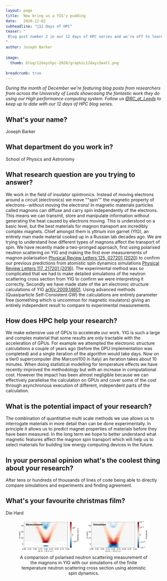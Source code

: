 ```yaml
---
layout: page
title:  Now bring us a YIG'y pudding
date:   2020-12-02
subheadline: "🎄12 Days of HPC"
teaser: "
 Blog post number 2 in our 12 days of HPC series and we're off to learn about YIGs!
"
author: Joseph Barker

image:
  thumb: blog/12dayshpc-2020/graphic12daysSmall.png

breadcrumb: true
---
```


_During the month of December we're featuring blog posts from researchers from across the University of Leeds showcasing the fantastic work they do using our High performance computing system. Follow us [@RC_at_Leeds](https://twitter.com/RC_at_leeds) to keep up to date with our 12 days of HPC blog series._

## What's your name?

Joseph Barker

## What department do you work in?

School of Physics and Astronomy

## What research question are you trying to answer?

We work in the field of insulator spintronics. Instead of moving electrons around a circuit (electronics) we move ""spin"" the magnetic property of electrons--without moving the electrons! In magnetic materials particles called magnons can diffuse and carry spin independently of the electrons. This means we can transmit, store and manipulate information without generating the heat caused by electrons moving. This is understood on a basic level, but the best materials for magnon transport are incredibly complex magnets. Chief amongst them is yttrium iron garnet (YIG), an entirely man made material cooked up in a Russian lab decades ago. We are trying to understand how different types of magnons affect the transport of spin. We have recently made a two-pronged approach, first using polarised neutron scattering on YIG and making the first ever measurements of magnon polarisation [Physical Review Letters 125, 027201 (2020)](https://doi.org/10.1103/PhysRevLett.125.027201) to confirm our previous predictions from atomistic spin dynamics simulations [Physical Review Letters 117, 217201 (2016)](http://dx.doi.org/10.1103/PhysRevLett.117.217201). The experimental method was so complicated that we had to make detailed simulations of the neutron scattering cross section from YIG to confirm we were interpreting it correctly. Secondly we have made state of the art electronic structure calculations of YIG [arXiv:2009.14601](https://arxiv.org/abs/2009.14601). Using advanced methods (Quasiparticle Self-Consistent GW) the calculations are entirely parameter free (something which is uncommon for magnetic insulators) giving an entirely independent result to compare to experimental measurements.


## How does HPC help your research?

We make extensive use of GPUs to accelerate our work. YIG is such a large and complex material that some results are only tractable with the acceleration of GPUs. For example we attempted the electronic structure calculations a couple of years ago (before the GPU implementation was completed) and a single iteration of the algorithm would take days. Now on a tier0 supercomputer (the Marconi100 in Italy) an iteration takes about 10 minutes. When doing statistical modelling for temperature effects we have recently improved the methodology but with an increase in computational cost. However the impact has been almost negligible because we can effectively parallelise the calculation on GPUs and cover some of the cost through asynchronous execution of different, independent parts of the calculation.

## What is the potential impact of your research?

The combination of quantitative multi scale methods we use allows us to interrogate materials in more detail than can be done experimentally. In principle it allows us to predict magnet properties of materials before they have been measured. In the long term we hope to better understand what magnetic features affect the magnon spin transport which will help us to select materials for building low energy computing devices in the future.


## In your personal opinion what's the coolest thing about your research?

After tens or hundreds of thousands of lines of code being able to directly compare simulations and experiments and finding agreement.

## What's your favourite christmas film?

Die Hard

<figure style="text-align: center;">
    <img src='/images/blog/12dayshpc-2020/day2/YIG_comparison_Joseph Barker.png' alt='A comparison of polarised neutron scattering measurement of the magnons in YIG with our simulations of the finite temperature neutron scattering cross section using atomistic spin dynamics.' />
    <figcaption>
      A comparison of polarised neutron scattering measurement of the magnons in YIG with our simulations of the finite temperature neutron scattering cross section using atomistic spin dynamics.
    </figcaption>
</figure>

